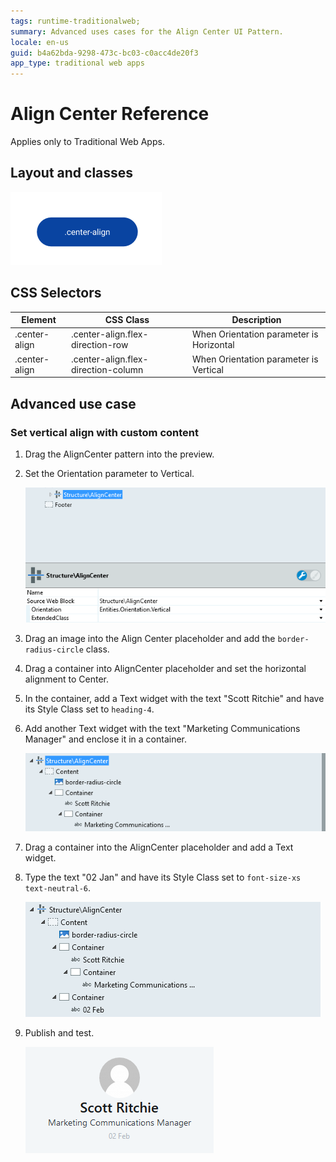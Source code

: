 ```yaml
---
tags: runtime-traditionalweb; 
summary: Advanced uses cases for the Align Center UI Pattern.
locale: en-us
guid: b4a62bda-9298-473c-bc03-c0acc4de20f3
app_type: traditional web apps
---
```


# Align Center Reference

<div class="info" markdown="1">

Applies only to Traditional Web Apps.

</div>

## Layout and classes

![](<images/aligncenter-8-diag.png>)

## CSS Selectors

| **Element** |  **CSS Class** |  **Description**  |
| --- | --- | --- |
| .center-align | .center-align.flex-direction-row | When Orientation parameter is Horizontal |
| .center-align | .center-align.flex-direction-column | When Orientation parameter is Vertical |

## Advanced use case

### Set vertical align with custom content

1. Drag the AlignCenter pattern into the preview.

1. Set the Orientation parameter to Vertical.

    ![](<images/aligncenter-9-ss.png>)

1. Drag an image into the Align Center placeholder and add the `border-radius-circle` class.

1. Drag a container into AlignCenter placeholder and set the horizontal alignment to Center.

1. In the container, add a Text widget with the text "Scott Ritchie" and have its Style Class set to `heading-4`.

1. Add another Text widget with the text "Marketing Communications Manager" and enclose it in a container.

    ![](<images/aligncenter-10-ss.png>)

1. Drag a container into the AlignCenter placeholder and add a Text widget.

1. Type the text "02 Jan" and have its Style Class set to `font-size-xs text-neutral-6`.

    ![](<images/aligncenter-11-ss.png>)

1. Publish and test.

    ![](<images/aligncenter-12.png>)
